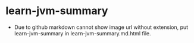 # learn-jvm-summary
- Due to github markdown cannot show image url without extension, put learn-jvm-summary in learn-jvm-summary.md.html file.
